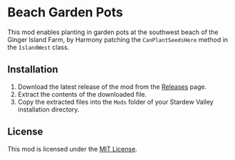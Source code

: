 # Beach Garden Pots

This mod enables planting in garden pots at the southwest beach of the Ginger Island Farm, by Harmony patching the `CanPlantSeedsHere` method in the `IslandWest` class.

## Installation

1. Download the latest release of the mod from the [Releases](https://github.com/your-username/IslandPlantingMod/releases) page.
2. Extract the contents of the downloaded file.
3. Copy the extracted files into the `Mods` folder of your Stardew Valley installation directory.

## License

This mod is licensed under the [MIT License](./LICENSE).
